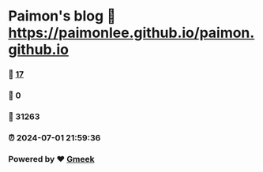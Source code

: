 # Paimon's blog :link: https://paimonlee.github.io/paimon.github.io 
### :page_facing_up: [17](https://paimonlee.github.io/paimon.github.io/tag.html) 
### :speech_balloon: 0 
### :hibiscus: 31263 
### :alarm_clock: 2024-07-01 21:59:36 
### Powered by :heart: [Gmeek](https://github.com/Meekdai/Gmeek)
